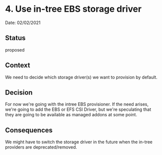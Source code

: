 # 4. Use in-tree EBS storage driver

Date: 02/02/2021

## Status

proposed

## Context

We need to decide which storage driver(s) we want to provision by default.

## Decision

For now we're going with the intree EBS provisioner. If the need arises, we're going to add the EBS or EFS CSI Driver, but we're speculating that they are going to be available as managed addons at some point.

## Consequences

We might have to switch the storage driver in the future when the in-tree providers are deprecated/removed.
